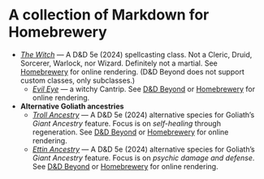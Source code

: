 # A collection of Markdown for Homebrewery

- [_The Witch_](./witch.md) &mdash; A D&amp;D 5e (2024) spellcasting class.
  Not a Cleric, Druid, Sorcerer, Warlock, nor Wizard. Definitely not a
  martial.
  See [Homebrewery](https://homebrewery.naturalcrit.com/edit/acC04Sqxbdca) for
  online rendering.
  (D&amp;D Beyond does not support custom classes, only subclasses.)
   - [_Evil Eye_](./evil-eye.md) &mdash; a witchy Cantrip.
     See [D&amp;D Beyond](https://www.dndbeyond.com/spells/2978566-evil-eye)
     or [Homebrewery](https://homebrewery.naturalcrit.com/edit/ryns87mhYTtr)
     for online rendering.
- **Alternative Goliath ancestries**
   - [_Troll Ancestry_](./troll-ancestry.md) &mdash; A D&amp;D 5e (2024)
     alternative species for Goliath&rsquo;s _Giant Ancestry_ feature.
     Focus is on _self-healing_ through regeneration.
     See [D&amp;D
     Beyond](https://www.dndbeyond.com/feats/2092667-troll-ancestry) or
     [Homebrewery](https://homebrewery.naturalcrit.com/edit/IeQ0kNxoqhVg) for
     online rendering.
   - [_Ettin Ancestry_](./ettin-ancestry.md) &mdash; A D&amp;D 5e (2024)
     alternative species for Goliath&rsquo;s _Giant Ancestry_ feature.
     Focus is on _psychic damage and defense_.
     See [D&amp;D
     Beyond](https://www.dndbeyond.com/feats/2092753-ettin-ancestry) or
     [Homebrewery](https://homebrewery.naturalcrit.com/edit/0rIVxQJVCTxD) for
     online rendering.
